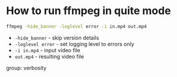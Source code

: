 # How to run ffmpeg in quite mode

```bash
ffmpeg -hide_banner -loglevel error -i in.mp4 out.mp4
```

- `-hide_banner` - skip version details
- `-loglevel error` - set logging level to errors only
- `-i in.mp4` - input video file
- `out.mp4` - resulting video file

group: verbosity


